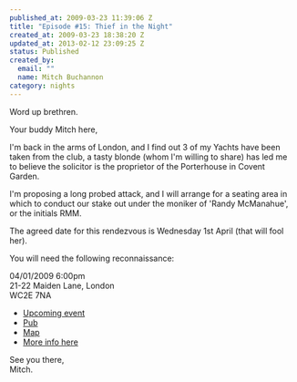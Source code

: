 ```yaml
--- 
published_at: 2009-03-23 11:39:06 Z
title: "Episode #15: Thief in the Night"
created_at: 2009-03-23 18:38:20 Z
updated_at: 2013-02-12 23:09:25 Z
status: Published
created_by: 
  email: ""
  name: Mitch Buchannon
category: nights
---
```


Word up brethren.

Your buddy Mitch here,

I'm back in the arms of London, and I find out 3 of my Yachts have been taken from the club, a tasty blonde (whom I'm willing to share) has led me to believe the solicitor is the proprietor of the Porterhouse in Covent Garden.

I'm proposing a long probed attack, and I will arrange for a seating area in which to conduct our stake out under the moniker of 'Randy McManahue', or the initials RMM.

The agreed date for this rendezvous is Wednesday 1st April (that will fool her).

You will need the following reconnaissance:

04/01/2009 6:00pm  
21-22 Maiden Lane, London  
WC2E 7NA

* [Upcoming event](http://upcoming.yahoo.com/event/2167359)
* [Pub](http://www.fancyapint.com/pubs/pub1264.html)
* [Map](http://maps.google.co.uk/maps?f=q&source=s_q&hl=en&geocode=&q=porterhouse+london+21-22+maiden+lane&sll=51.509437,-0.108876&sspn=0.017602,0.04549&ie=UTF8&ll=51.514098,-0.122845&spn=0.008493,0.022745&z=16&iwloc=A&iwd=1&cid=17634676175614443342)
* [More info here](http://www.tv.com/baywatch-nights/thief-in-the-night/episode/41755/summary.html)

See you there,  
Mitch.
